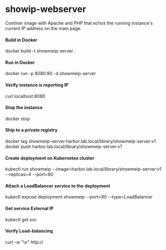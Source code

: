 # showip-webserver

Continer image with Apache and PHP that echos the running instance's current IP address on the main page.

#### Build in Docker
docker build -t showmeip-server .

#### Run in Docker
docker run -p 8080:80 -d showmeip-server

#### Verify instance is reporting IP
curl localhost:8080

#### Stop the instance
docker stop <Container-ID>

#### Ship to a private registry
docker tag showmeip-server harbor.lab.local/library/showmeip-server:v1
docker push harbor.lab.local/library/showmeip-server:v1

#### Create deployment on Kubernetes cluster
kubectl run showmeip --image=harbor.lab.local/library/showmeip-server:v1 --replicas=4 --port=80

#### Attach a LoadBalancer service to the deployment
kubectl expose deployment showmeip --port=80 --type=LoadBalancer

#### Get service External IP
kubectl get svc

#### Verify Load-balancing
curl -w "\n" http://<External-IP>
